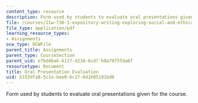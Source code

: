 ```yaml
---
content_type: resource
description: Form used by students to evaluate oral presentations given for the course.
file: /courses/21w-730-1-expository-writing-exploring-social-and-ethical-issues-through-film-and-print-fall-2002/5153dfa85c1ebee06c276d1605191bd0_21Worale.pdf
file_type: application/pdf
learning_resource_types:
- Assignments
ocw_type: OCWFile
parent_title: Assignments
parent_type: CourseSection
parent_uid: e7bd46a6-6117-d234-6cd7-b0a7975fda6f
resourcetype: Document
title: Oral Presentation Evaluation
uid: 5153dfa8-5c1e-bee0-6c27-6d1605191bd0
---
```

Form used by students to evaluate oral presentations given for the course.

